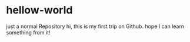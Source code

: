 # hellow-world
just a normal Repository
hi, this is my first trip on Github. hope I can learn something from it!
